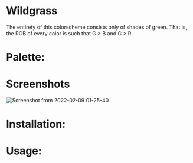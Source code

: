# Wildgrass

The entirety of this colorscheme consists only of shades of green. That is, the RGB of every color is such that G > B and G > R.

# Palette:

# Screenshots

![Screenshot from 2022-02-09 01-25-40](https://user-images.githubusercontent.com/74194607/153134278-e09f53d8-a6fa-44ca-bca2-085777b4c4e6.png)

# Installation:

# Usage:
